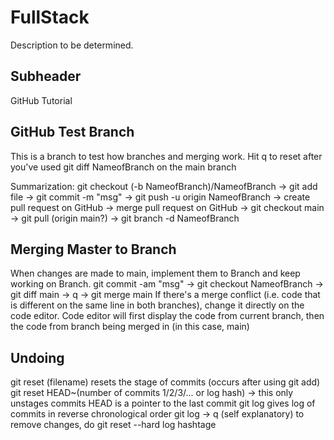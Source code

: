 # FullStack

Description to be determined. 

## Subheader

GitHub Tutorial

## GitHub Test Branch

This is a branch to test how branches and merging work. 
Hit q to reset after you've used git diff NameofBranch on the main branch

Summarization: 
git checkout (-b NameofBranch)/NameofBranch -> git add file -> git commit -m "msg" -> git push -u origin NameofBranch -> create pull request on GitHub -> merge pull request on GitHub -> git checkout main -> git pull (origin main?) -> git branch -d NameofBranch  

## Merging Master to Branch

When changes are made to main, implement them to Branch and keep working on Branch. 
git commit -am "msg" -> git checkout NameofBranch -> git diff main -> q -> git merge main 
If there's a merge conflict (i.e. code that is different on the same line in both branches), change it directly on the code editor. 
Code editor will first display the code from current branch, then the code from branch being merged in (in this case, main)

## Undoing 

git reset (filename) resets the stage of commits (occurs after using git add)
git reset HEAD~(number of commits 1/2/3/... or log hash) -> this only unstages commits 
HEAD is a pointer to the last commit
git log gives log of commits in reverse chronological order
git log -> q (self explanatory)
to remove changes, do git reset --hard log hashtage